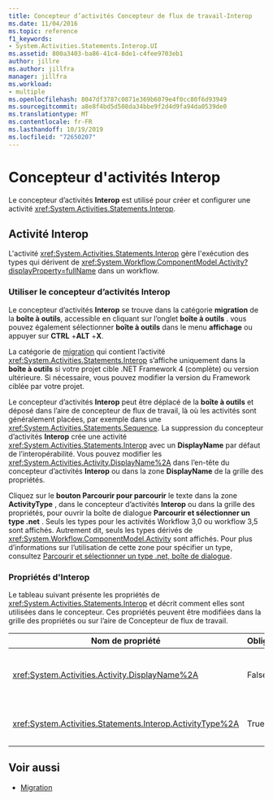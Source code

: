 ```yaml
---
title: Concepteur d’activités Concepteur de flux de travail-Interop
ms.date: 11/04/2016
ms.topic: reference
f1_keywords:
- System.Activities.Statements.Interop.UI
ms.assetid: 800a3403-ba86-41c4-8de1-c4fee9703eb1
author: jillre
ms.author: jillfra
manager: jillfra
ms.workload:
- multiple
ms.openlocfilehash: 8047df3787c0871e369b6079e4f0cc80f6d93949
ms.sourcegitcommit: a8e8f4bd5d508da34bbe9f2d4d9fa94da0539de0
ms.translationtype: MT
ms.contentlocale: fr-FR
ms.lasthandoff: 10/19/2019
ms.locfileid: "72650207"
---
```

# <a name="interop-activity-designer"></a>Concepteur d'activités Interop

Le concepteur d’activités **Interop** est utilisé pour créer et configurer une activité <xref:System.Activities.Statements.Interop>.

## <a name="the-interop-activity"></a>Activité Interop

L'activité <xref:System.Activities.Statements.Interop> gère l'exécution des types qui dérivent de <xref:System.Workflow.ComponentModel.Activity?displayProperty=fullName> dans un workflow.

### <a name="use-the-interop-activity-designer"></a>Utiliser le concepteur d’activités Interop

Le concepteur d’activités **Interop** se trouve dans la catégorie **migration** de la **boîte à outils**, accessible en cliquant sur l’onglet **boîte à outils** . vous pouvez également sélectionner **boîte à outils** dans le menu **affichage** ou appuyer sur **CTRL** +**ALT** +**X**.

La catégorie de [migration](../workflow-designer/migration-activity-designers.md) qui contient l’activité <xref:System.Activities.Statements.Interop> s’affiche uniquement dans la **boîte à outils** si votre projet cible .NET Framework 4 (complète) ou version ultérieure. Si nécessaire, vous pouvez modifier la version du Framework ciblée par votre projet.

Le concepteur d’activités **Interop** peut être déplacé de la **boîte à outils** et déposé dans l’aire de concepteur de flux de travail, là où les activités sont généralement placées, par exemple dans une <xref:System.Activities.Statements.Sequence>. La suppression du concepteur d’activités **Interop** crée une activité <xref:System.Activities.Statements.Interop> avec un **DisplayName** par défaut de l’interopérabilité. Vous pouvez modifier les <xref:System.Activities.Activity.DisplayName%2A> dans l’en-tête du concepteur d’activités **Interop** ou dans la zone **DisplayName** de la grille des propriétés.

Cliquez sur le **bouton Parcourir pour parcourir** le texte dans la zone **ActivityType** , dans le concepteur d’activités **Interop** ou dans la grille des propriétés, pour ouvrir la boîte de dialogue **Parcourir et sélectionner un type .net** . Seuls les types pour les activités Workflow 3,0 ou workflow 3,5 sont affichés. Autrement dit, seuls les types dérivés de <xref:System.Workflow.ComponentModel.Activity> sont affichés. Pour plus d’informations sur l’utilisation de cette zone pour spécifier un type, consultez [Parcourir et sélectionner un type .net, boîte de dialogue](../workflow-designer/browse-and-select-a-dotnet-type-dialog-box.md).

### <a name="the-interop-properties"></a>Propriétés d'Interop

Le tableau suivant présente les propriétés de <xref:System.Activities.Statements.Interop> et décrit comment elles sont utilisées dans le concepteur. Ces propriétés peuvent être modifiées dans la grille des propriétés ou sur l’aire de Concepteur de flux de travail.

|Nom de propriété|Obligatoire|Utilisation|
|-|--------------|-|
|<xref:System.Activities.Activity.DisplayName%2A>|False|Nom convivial de l'activité <xref:System.Activities.Statements.Interop>. La valeur par défaut est **Interop**. Bien que le nom d’affichage ne soit pas obligatoire, il est recommandé d’en fournir un.|
|<xref:System.Activities.Statements.Interop.ActivityType%2A>|True|Spécifie le type de l'activité contenue par l'activité <xref:System.Activities.Statements.Interop>. Le type spécifié doit dériver d'<xref:System.Workflow.ComponentModel.Activity>.|

## <a name="see-also"></a>Voir aussi

- [Migration](../workflow-designer/migration-activity-designers.md)